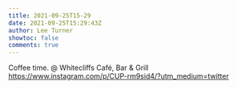```yaml
---
title: 2021-09-25T15-29
date: 2021-09-25T15:29:43Z
author: Lee Turner
showtoc: false
comments: true
---
```


Coffee time. @ Whitecliffs Café, Bar &amp; Grill https://www.instagram.com/p/CUP-rm9sid4/?utm_medium=twitter

